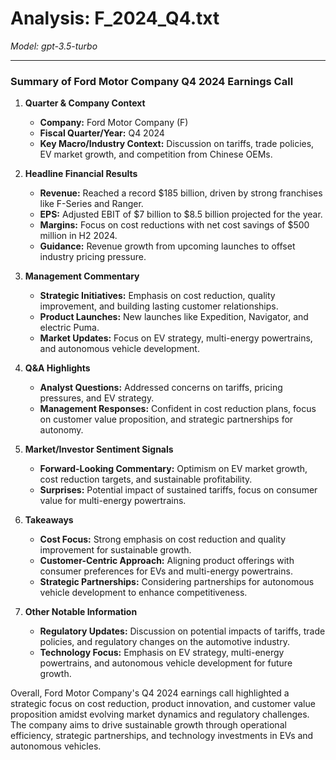 # Analysis: F_2024_Q4.txt

*Model: gpt-3.5-turbo*

---

### Summary of Ford Motor Company Q4 2024 Earnings Call

1. **Quarter & Company Context**
   - **Company:** Ford Motor Company (F)
   - **Fiscal Quarter/Year:** Q4 2024
   - **Key Macro/Industry Context:** Discussion on tariffs, trade policies, EV market growth, and competition from Chinese OEMs.

2. **Headline Financial Results**
   - **Revenue:** Reached a record $185 billion, driven by strong franchises like F-Series and Ranger.
   - **EPS:** Adjusted EBIT of $7 billion to $8.5 billion projected for the year.
   - **Margins:** Focus on cost reductions with net cost savings of $500 million in H2 2024.
   - **Guidance:** Revenue growth from upcoming launches to offset industry pricing pressure.

3. **Management Commentary**
   - **Strategic Initiatives:** Emphasis on cost reduction, quality improvement, and building lasting customer relationships.
   - **Product Launches:** New launches like Expedition, Navigator, and electric Puma.
   - **Market Updates:** Focus on EV strategy, multi-energy powertrains, and autonomous vehicle development.

4. **Q&A Highlights**
   - **Analyst Questions:** Addressed concerns on tariffs, pricing pressures, and EV strategy.
   - **Management Responses:** Confident in cost reduction plans, focus on customer value proposition, and strategic partnerships for autonomy.

5. **Market/Investor Sentiment Signals**
   - **Forward-Looking Commentary:** Optimism on EV market growth, cost reduction targets, and sustainable profitability.
   - **Surprises:** Potential impact of sustained tariffs, focus on consumer value for multi-energy powertrains.

6. **Takeaways**
   - **Cost Focus:** Strong emphasis on cost reduction and quality improvement for sustainable growth.
   - **Customer-Centric Approach:** Aligning product offerings with consumer preferences for EVs and multi-energy powertrains.
   - **Strategic Partnerships:** Considering partnerships for autonomous vehicle development to enhance competitiveness.

7. **Other Notable Information**
   - **Regulatory Updates:** Discussion on potential impacts of tariffs, trade policies, and regulatory changes on the automotive industry.
   - **Technology Focus:** Emphasis on EV strategy, multi-energy powertrains, and autonomous vehicle development for future growth.

Overall, Ford Motor Company's Q4 2024 earnings call highlighted a strategic focus on cost reduction, product innovation, and customer value proposition amidst evolving market dynamics and regulatory challenges. The company aims to drive sustainable growth through operational efficiency, strategic partnerships, and technology investments in EVs and autonomous vehicles.